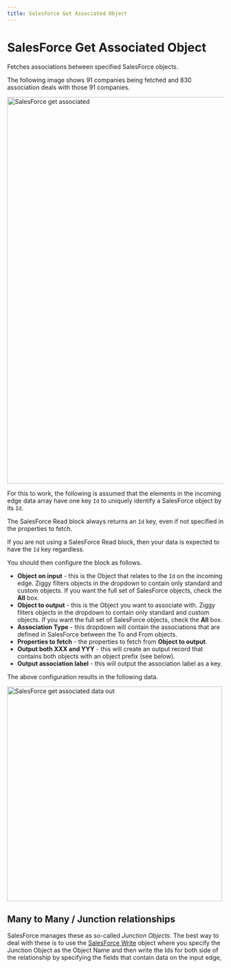 ```yaml
---
title: SalesForce Get Associated Object
---
```


# SalesForce Get Associated Object

Fetches associations between specified SalesForce objects.

The following image shows 91 companies being fetched and 830 association deals with those 91 companies.

<img src="/img/flows/blocks/salesforce/sf-get-associated.png" alt="SalesForce get associated" width="900" />

For this to work, the following is assumed that the elements in the incoming edge data array
have one key `Id` to uniquely identify a SalesForce object by its `Id`.

The SalesForce Read block always returns an `Id` key, even if not specified in the properties to fetch.

If you are not using a SalesForce Read block, then your data is expected to have the `Id` key regardless.

You should then configure the block as follows.

- **Object on input** - this is the Object that relates to the `Id` on the incoming edge. Ziggy filters objects in the dropdown to contain only standard and custom objects. If you want the full set of SalesForce objects, check the **All** box.
- **Object to output** - this is the Object you want to associate with. Ziggy filters objects in the dropdown to contain only standard and custom objects. If you want the full set of SalesForce objects, check the **All** box.
- **Association Type** - this dropdown will contain the associations that are defined in SalesForce between the To and From objects.
- **Properties to fetch** - the properties to fetch from **Object to output**.
- **Output both XXX and YYY** - this will create an output record that contains both objects with an object prefix (see below).
- **Output association label** - this will output the association label as a key.

The above configuration results in the following data.

<img src="/img/flows/blocks/salesforce/sf-get-associated-data-out.png" alt="SalesForce get associated data out" width="500" />

## Many to Many / Junction relationships
SalesForce manages these as so-called *Junction Objects*. The best way to deal with these is to use the [SalesForce Write](/user-guide/block-types/salesforce/sf-write-object) 
object where you specify the Junction Object as the Object Name and then write the Ids for both side of the 
relationship by specifying the fields that contain data on the input edge, 